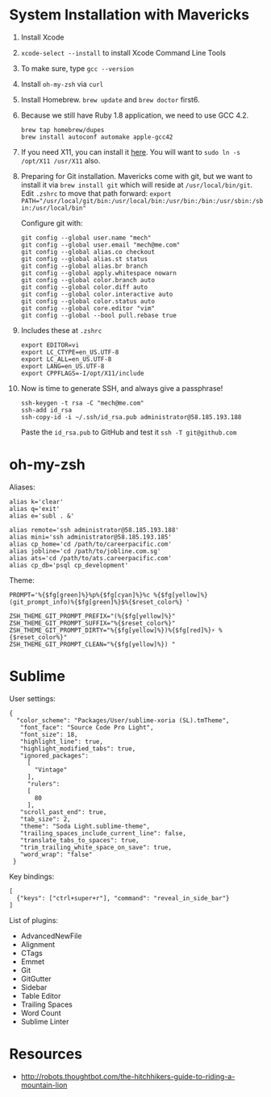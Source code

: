 # System Installation with Mavericks

1. Install Xcode
2. `xcode-select --install` to install Xcode Command Line Tools
3. To make sure, type `gcc --version`
4. Install `oh-my-zsh` via `curl`
5. Install Homebrew. `brew update` and `brew doctor` first6. 
6. Because we still have Ruby 1.8 application, we need to use GCC 4.2.

       brew tap homebrew/dupes
       brew install autoconf automake apple-gcc42

7. If you need X11, you can install it [here](http://xquartz.macosforge.org/landing/). You will want to `sudo ln -s /opt/X11 /usr/X11` also.
8. Preparing for Git installation. Mavericks come with git, but we want to install it via `brew install git` which will reside at `/usr/local/bin/git`. Edit `.zshrc` to move that path forward: `export PATH="/usr/local/git/bin:/usr/local/bin:/usr/bin:/bin:/usr/sbin:/sbin:/usr/local/bin"`

   Configure git with:
   
       git config --global user.name "mech"
       git config --global user.email "mech@me.com"
       git config --global alias.co checkout
       git config --global alias.st status
       git config --global alias.br branch
       git config --global apply.whitespace nowarn
       git config --global color.branch auto
       git config --global color.diff auto
       git config --global color.interactive auto
       git config --global color.status auto
       git config --global core.editor "vim"
       git config --global --bool pull.rebase true

9. Includes these at `.zshrc`

       export EDITOR=vi
       export LC_CTYPE=en_US.UTF-8
       export LC_ALL=en_US.UTF-8
       export LANG=en_US.UTF-8
       export CPPFLAGS=-I/opt/X11/include

10. Now is time to generate SSH, and always give a passphrase!

        ssh-keygen -t rsa -C "mech@me.com"
        ssh-add id_rsa
        ssh-copy-id -i ~/.ssh/id_rsa.pub administrator@58.185.193.188
        
    Paste the `id_rsa.pub` to GitHub and test it `ssh -T git@github.com`

# oh-my-zsh

Aliases:

    alias k='clear'
    alias q='exit'
    alias e='subl . &'
    
    alias remote='ssh administrator@58.185.193.188'
    alias mini='ssh administrator@58.185.193.185'
    alias cp_home='cd /path/to/careerpacific.com'
    alias jobline='cd /path/to/jobline.com.sg'
    alias ats='cd /path/to/ats.careerpacific.com'
    alias cp_db='psql cp_development'

Theme:

    PROMPT='%{$fg[green]%}%p%{$fg[cyan]%}%c %{$fg[yellow]%}
    (git_prompt_info)%{$fg[green]%}$%{$reset_color%} '
    
    ZSH_THEME_GIT_PROMPT_PREFIX="(%{$fg[yellow]%}"
    ZSH_THEME_GIT_PROMPT_SUFFIX="%{$reset_color%}"
    ZSH_THEME_GIT_PROMPT_DIRTY="%{$fg[yellow]%})%{$fg[red]%}⚡ %{$reset_color%}"
    ZSH_THEME_GIT_PROMPT_CLEAN="%{$fg[yellow]%}) "


# Sublime

User settings:

    {
      "color_scheme": "Packages/User/sublime-xoria (SL).tmTheme",
	   "font_face": "Source Code Pro Light",
	   "font_size": 18,
	   "highlight_line": true,
	   "highlight_modified_tabs": true,
	   "ignored_packages":
	     [
	       "Vintage"
	     ],
	     "rulers":
	     [
	       80
	     ],
	   "scroll_past_end": true,
	   "tab_size": 2,
	   "theme": "Soda Light.sublime-theme",
	   "trailing_spaces_include_current_line": false,
	   "translate_tabs_to_spaces": true,
	   "trim_trailing_white_space_on_save": true,
	   "word_wrap": "false"
	 }

Key bindings:

    [
      {"keys": ["ctrl+super+r"], "command": "reveal_in_side_bar"}
    ]


List of plugins:

* AdvancedNewFile
* Alignment
* CTags
* Emmet
* Git
* GitGutter
* Sidebar
* Table Editor
* Trailing Spaces
* Word Count
* Sublime Linter

# Resources

* http://robots.thoughtbot.com/the-hitchhikers-guide-to-riding-a-mountain-lion